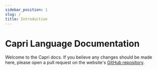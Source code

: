 ```yaml
---
sidebar_position: 1
slug: /
title: Introduction
---
```


# Capri Language Documentation
Welcome to the Capri docs. If you believe any changes should be made here, please open a pull request on the website's [GitHub repository](https://github.com/05st/capri-website).
